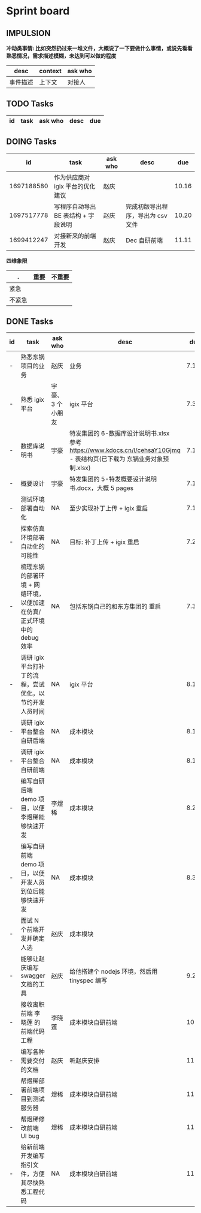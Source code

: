 # Sprint board

## IMPULSION

**冲动类事情: 比如突然扔过来一堆文件，大概说了一下要做什么事情，或说先看看熟悉情况，需求描述模糊，未达到可以做的程度**

| desc     | context | ask who |
| -------- | ------- | ------- |
| 事件描述 | 上下文  | 对接人  |

## TODO Tasks

| id  | task | ask who | desc | due |
| --- | ---- | ------- | ---- | --- |

## DOING Tasks

| id         | task                                | ask who | desc                              | due   |
| ---------- | ----------------------------------- | ------- | --------------------------------- | ----- |
| 1697188580 | 作为供应商对 igix 平台的优化建议    | 赵庆    |                                   | 10.16 |
| 1697517778 | 写程序自动导出 BE 表结构 + 字段说明 | 赵庆    | 完成初版导出程序，导出为 csv 文件 | 10.20 |
| 1699412247 | 对接新来的前端开发                  | 赵庆    | Dec 自研前端                      | 11.11 |

<p>
  
**四维象限**

| .      | 重要 | 不重要 |
| ------ | ---- | ------ |
| 紧急   |      |        |
| 不紧急 |      |        |

## DONE Tasks

| id  | task                                                                  | ask who          | desc                                                                                                                        | due   |
| --- | --------------------------------------------------------------------- | ---------------- | --------------------------------------------------------------------------------------------------------------------------- | ----- |
| -   | 熟悉东锅项目的业务                                                    | 赵庆             | 业务                                                                                                                        | 7.1   |
| -   | 熟悉 igix 平台                                                        | 宇豪、3 个小朋友 | igix 平台                                                                                                                   | 7.3   |
| -   | 数据库说明书                                                          | 宇豪             | 特发集团的 6-数据库设计说明书.xlsx<br>参考 <https://www.kdocs.cn/l/cehsaY10Gjmq> - 表结构页(已下载为 东锅业务对象预制.xlsx) | 7.11  |
| -   | 概要设计                                                              | 宇豪             | 特发集团的 5-特发概要设计说明书.docx，大概 5 pages                                                                          | 7.11  |
| -   | 测试环境部署自动化                                                    | NA               | 至少实现补丁上传 + igix 重启                                                                                                | 7.15  |
| -   | 探索仿真环境部署自动化的可能性                                        | NA               | 目标: 补丁上传 + igix 重启                                                                                                  | 7.20  |
| -   | 梳理东锅的部署环境 + 网络环境，以便加速在仿真/正式环境中的 debug 效率 | NA               | 包括东锅自己的和东方集团的 重启                                                                                             | 7.30  |
| -   | 调研 igix 平台打补丁的流程，尝试优化，以节约开发人员时间              | NA               | igix 平台                                                                                                                   | 8.1   |
| -   | 调研 igix 平台整合自研后端                                            | NA               | 成本模块                                                                                                                    | 8.13  |
| -   | 调研 igix 平台整合自研前端                                            | NA               | 成本模块                                                                                                                    | 8.17  |
| -   | 编写自研后端 demo 项目，以便李煜稀能够快速开发                        | 李煜稀           | 成本模块                                                                                                                    | 8.25  |
| -   | 编写自研前端 demo 项目，以便开发人员到位后能够快速开发                | NA               | 成本模块                                                                                                                    | 8.30  |
| -   | 面试 N 个前端开发并确定人选                                           | 赵庆             | 成本模块                                                                                                                    |       |
| -   | 能够让赵庆编写 swagger 文档的工具                                     | 赵庆             | 给他搭建个 nodejs 环境，然后用 tinyspec 编写                                                                                | 9.28  |
| -   | 接收离职前端 李晓莲 的前端代码工程                                    | 李晓莲           | 成本模块自研前端                                                                                                            | 10.03 |
| -   | 编写各种需要交付的文档                                                | 赵庆             | 听赵庆安排                                                                                                                  | 11.30 |
| -   | 帮煜稀部署前端项目到测试服务器                                        | 煜稀             | 成本模块自研前端                                                                                                            | 11.07 |
| -   | 帮煜稀修改前端 UI bug                                                 | 煜稀             | 成本模块自研前端                                                                                                            | 11.08 |
| -   | 给新前端开发编写指引文件，方便其尽快熟悉工程代码                      | NA               | 成本模块自研前端                                                                                                            | 11.08 |

